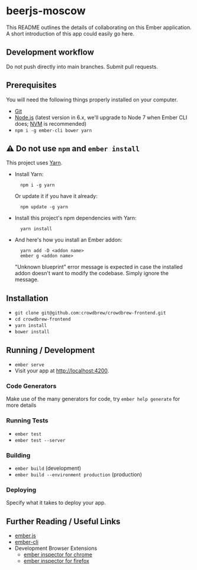 # beerjs-moscow

This README outlines the details of collaborating on this Ember application.
A short introduction of this app could easily go here.


## Development workflow

Do not push directly into main branches. Submit pull requests.



## Prerequisites

You will need the following things properly installed on your computer.

* [Git](http://git-scm.com/)
* [Node.js](http://nodejs.org/) (latest version in 6.x, we'll upgrade to Node 7 when Ember CLI does; [NVM](https://github.com/creationix/nvm) is recommended)
* `npm i -g ember-cli bower yarn`



## :warning: Do not use `npm` and `ember install`

This project uses [Yarn](https://yarnpkg.com/).

* Install Yarn:

        npm i -g yarn
        
    Or update it if you have it already:
    
        npm update -g yarn

* Install this project's npm dependencies with Yarn:

        yarn install

* And here's how you install an Ember addon:

        yarn add -D <addon name>
        ember g <addon name>

    "Unknown blueprint" error message is expected in case the installed addon doesn't want to modify the codebase. Simply ignore the message.



## Installation

* `git clone git@github.com:crowdbrew/crowdbrew-frontend.git`
* `cd crowdbrew-frontend`
* `yarn install`
* `bower install`



## Running / Development

* `ember serve`
* Visit your app at [http://localhost:4200](http://localhost:4200).



### Code Generators

Make use of the many generators for code, try `ember help generate` for more details



### Running Tests

* `ember test`
* `ember test --server`



### Building

* `ember build` (development)
* `ember build --environment production` (production)



### Deploying

Specify what it takes to deploy your app.

## Further Reading / Useful Links

* [ember.js](http://emberjs.com/)
* [ember-cli](http://ember-cli.com/)
* Development Browser Extensions
  * [ember inspector for chrome](https://chrome.google.com/webstore/detail/ember-inspector/bmdblncegkenkacieihfhpjfppoconhi)
  * [ember inspector for firefox](https://addons.mozilla.org/en-US/firefox/addon/ember-inspector/)
